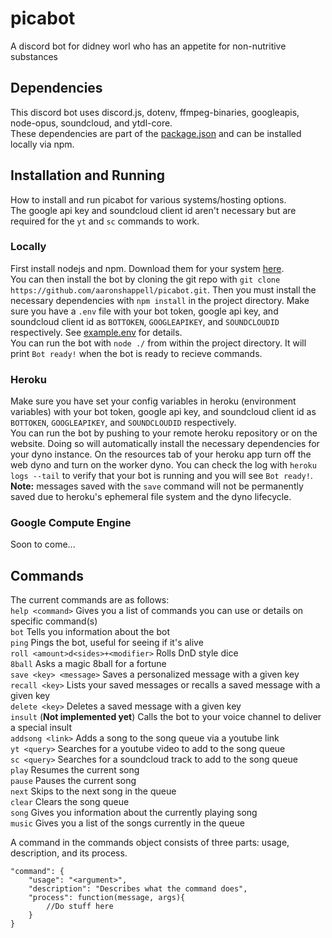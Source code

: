 # picabot
A discord bot for didney worl who has an appetite for non-nutritive substances

## Dependencies
This discord bot uses discord.js, dotenv, ffmpeg-binaries, googleapis, node-opus, soundcloud, and ytdl-core.  
These dependencies are part of the [package.json](https://github.com/aaronshappell/picabot/blob/master/package.json) and can be installed locally via npm.

## Installation and Running
How to install and run picabot for various systems/hosting options.  
The google api key and soundcloud client id aren't necessary but are required for the `yt` and `sc` commands to work.
### Locally
First install nodejs and npm. Download them for your system [here](https://nodejs.org/en/download/).  
You can then install the bot by cloning the git repo with `git clone https://github.com/aaronshappell/picabot.git`. Then you must install the necessary dependencies with `npm install` in the project directory. Make sure you have a `.env` file with your bot token, google api key, and soundcloud client id as `BOTTOKEN`, `GOOGLEAPIKEY`, and `SOUNDCLOUDID` respectively. See [example.env](https://github.com/aaronshappell/picabot/blob/master/example.env) for details.  
You can run the bot with `node ./` from within the project directory. It will print `Bot ready!` when the bot is ready to recieve commands.
### Heroku
Make sure you have set your config variables in heroku (environment variables) with your bot token, google api key, and soundcloud client id as `BOTTOKEN`, `GOOGLEAPIKEY`, and `SOUNDCLOUDID` respectively.  
You can run the bot by pushing to your remote heroku repository or on the website. Doing so will automatically install the necessary dependencies for your dyno instance. On the resources tab of your heroku app turn off the web dyno and turn on the worker dyno. You can check the log with `heroku logs --tail` to verify that your bot is running and you will see `Bot ready!`.  
**Note:** messages saved with the `save` command will not be permanently saved due to heroku's ephemeral file system and the dyno lifecycle.
### Google Compute Engine
Soon to come...

## Commands
The current commands are as follows:  
`help <command>` Gives you a list of commands you can use or details on specific command(s)  
`bot` Tells you information about the bot  
`ping` Pings the bot, useful for seeing if it's alive  
`roll <amount>d<sides>+<modifier>` Rolls DnD style dice  
`8ball` Asks a magic 8ball for a fortune  
`save <key> <message>` Saves a personalized message with a given key  
`recall <key>` Lists your saved messages or recalls a saved message with a given key  
`delete <key>` Deletes a saved message with a given key  
`insult` (**Not implemented yet**) Calls the bot to your voice channel to deliver a special insult  
`addsong <link>` Adds a song to the song queue via a youtube link  
`yt <query>` Searches for a youtube video to add to the song queue  
`sc <query>` Searches for a soundcloud track to add to the song queue  
`play` Resumes the current song  
`pause` Pauses the current song  
`next` Skips to the next song in the queue  
`clear` Clears the song queue  
`song` Gives you information about the currently playing song  
`music` Gives you a list of the songs currently in the queue

A command in the commands object consists of three parts: usage, description, and its process.
```
"command": {
    "usage": "<argument>",
    "description": "Describes what the command does",
    "process": function(message, args){
        //Do stuff here
    }
}
```